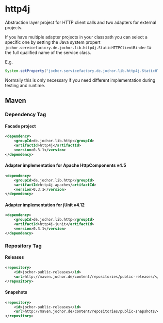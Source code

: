 # http4j
Abstraction layer project for HTTP client calls and two adapters for external projects.

If you have multiple adapter projects in your classpath you can select a specific one by setting the Java system propert `jochor.servicefactory.de.jochor.lib.http4j.StaticHTTPClientBinder` to the full qualified name of the service class.

E.g. 

```java
System.setProperty("jochor.servicefactory.de.jochor.lib.http4j.StaticHTTPClientBinder", "de.jochor.lib.http4j.junit.HTTPClientJUnit");
```

Normally this is only necessary if you need different implementation during testing and runtime.

## Maven

### Dependency Tag

#### Facade project

```xml
<dependency>
    <groupId>de.jochor.lib.http</groupId>
    <artifactId>http4j</artifactId>
    <version>0.3.1</version>
</dependency>
```

#### Adapter implementation for Apache HttpComponents v4.5

```xml
<dependency>
    <groupId>de.jochor.lib.http</groupId>
    <artifactId>http4j-apache</artifactId>
    <version>0.3.1</version>
</dependency>
```

#### Adapter implementation for jUnit v4.12

```xml
<dependency>
    <groupId>de.jochor.lib.http</groupId>
    <artifactId>http4j-junit</artifactId>
    <version>0.3.1</version>
</dependency>
```

### Repository Tag

#### Releases

```xml
<repository>
	<id>jochor-public-releases</id>
	<url>http://maven.jochor.de/content/repositories/public-releases/</url>
</repository>
```

#### Snapshots

```xml
<repository>
	<id>jochor-public-releases</id>
	<url>http://maven.jochor.de/content/repositories/public-snapshots/</url>
</repository>
```
